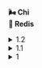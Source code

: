 __:wind_face: Chi \
:small_orange_diamond: Redis__

<details><summary>1.2</summary>

```
$ go get -u github.com/go-chi/chi/v5
```

</details>

<details><summary>1.1</summary>

```go
package main

import (
	"fmt"
	"net/http"
	_"github.com/go-chi/chi/v5"
	_"io/ioutil"
)

func main() {
	server := &http.Server{
		Addr:    ":10086",
		Handler: http.HandlerFunc(handler),
	}
	err := server.ListenAndServe()
	if err != nil {
		fmt.Println("err/listen & serve", err)
	}
}

func handler(writer http.ResponseWriter, req *http.Request) {
	path := req.URL.Path
	writer.Write([]byte("Hello, World!\n"))

	fmt.Println(path, req.Method)

	if req.Method != http.MethodPost {
		fmt.Println("\t/Not POST/", req.Method)
	}
	if len(req.URL.Query()) == 0 {
		fmt.Println("\t/empty query")
	}
	for k, v := range req.URL.Query() {
		fmt.Println("\t/item", k, v)
	}

	fmt.Println("\t/end \n")
}

```
</details>

<details><summary>1</summary>

	`http.Server` - basic handler - `server.ListenAndServe` - 
```
### Do after doing the following

$ go build main.go && ./main
```
```go
package main

import (
	"fmt"
	"net/http"
)

func main () {
	server := &http.Server {
		Addr: ":10086",
		Handler: http.HandlerFunc( handler ),
	}
	err := server.ListenAndServe()
	if err != nil {
		fmt.Println("err/listen & serve", err)
	}
}

func handler (writer http.ResponseWriter, req *http.Request) {
	writer.Write( []byte("Hello, World!") )
}
```

</details>
